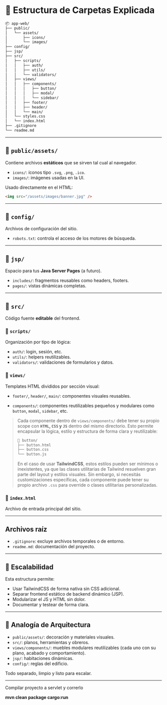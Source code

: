 # 🧠 Estructura de Carpetas Explicada

```bash
📦 app-web/
├── public/
│   └── assets/
│       ├── icons/
│       └── images/
├── config/
├── jsp/
├── src/
│   ├── scripts/
│   │   ├── auth/
│   │   ├── utils/
│   │   └── validators/
│   ├── views/
│   │   ├── components/
│   │   │   ├── button/
│   │   │   ├── modal/
│   │   │   └── sidebar/
│   │   ├── footer/
│   │   ├── header/
│   │   └── main/
│   └── styles.css
│   └── index.html
├── .gitignore
└── readme.md
```

---

## 📁 `public/assets/`

Contiene archivos **estáticos** que se sirven tal cual al navegador.

* `icons/`: íconos tipo `.svg`, `.png`, `.ico`.
* `images/`: imágenes usadas en la UI.

Usado directamente en el HTML:

```html
<img src="/assets/images/banner.jpg" />
```

---

## 📁 `config/`

Archivos de configuración del sitio.

* `robots.txt`: controla el acceso de los motores de búsqueda.

---

## 📁 `jsp/`

Espacio para tus **Java Server Pages** (a futuro).

* `includes/`: fragmentos reusables como headers, footers.
* `pages/`: vistas dinámicas completas.

---

## 📁 `src/`

Código fuente **editable** del frontend.

### 📁 `scripts/`

Organización por tipo de lógica:

* `auth/`: login, sesión, etc.
* `utils/`: helpers reutilizables.
* `validators/`: validaciones de formularios y datos.

### 📁 `views/`

Templates HTML divididos por sección visual:

* `footer/`, `header/`, `main/`: componentes visuales reusables.

* `components/`: componentes reutilizables pequeños y modulares como `button`, `modal`, `sidebar`, etc.

> Cada componente dentro de `views/components/` debe tener su propio scope con **`HTML`, `CSS` y `JS`** dentro del mismo directorio. Esto permite encapsular la lógica, estilo y estructura de forma clara y reutilizable:
>
> ```bash
> 📁 button/
> ├── button.html
> ├── button.css
> └── button.js
> ```
>
> En el caso de usar **TailwindCSS**, estos estilos pueden ser mínimos o inexistentes, ya que las clases utilitarias de Tailwind resuelven gran parte del layout y estilos visuales. Sin embargo, si necesitás customizaciones específicas, cada componente puede tener su propio archivo `.css` para override o clases utilitarias personalizadas.

### 📄 `index.html`

Archivo de entrada principal del sitio.

---

## Archivos raíz

* `.gitignore`: excluye archivos temporales o de entorno.
* `readme.md`: documentación del proyecto.

---

## 🔮 Escalabilidad

Esta estructura permite:

* Usar TailwindCSS de forma nativa sin CSS adicional.
* Separar frontend estático de backend dinámico (JSP).
* Modularizar el JS y HTML sin dolor.
* Documentar y testear de forma clara.

---

## 🧱 Analogía de Arquitectura

* `public/assets/`: decoración y materiales visuales.
* `src/`: planos, herramientas y obreros.
* `views/components/`: muebles modulares reutilizables (cada uno con su plano, acabado y comportamiento).
* `jsp/`: habitaciones dinámicas.
* `config/`: reglas del edificio.

Todo separado, limpio y listo para escalar.

---
Compilar proyecto a servlet y correrlo

**mvn clean package cargo:run**
